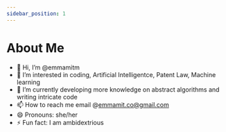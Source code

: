 ```yaml
---
sidebar_position: 1
---
```


# About Me
- 👋 Hi, I’m @emmamitm
- 👀 I’m interested in coding, Artificial Intelligentce, Patent Law, Machine learning
- 🌱 I’m currently developing more knowledge on abstract algorithms and writing intricate code
- 📫 How to reach me email @emmamit.co@gmail.com
- 😄 Pronouns: she/her
- ⚡ Fun fact: I am ambidextrious